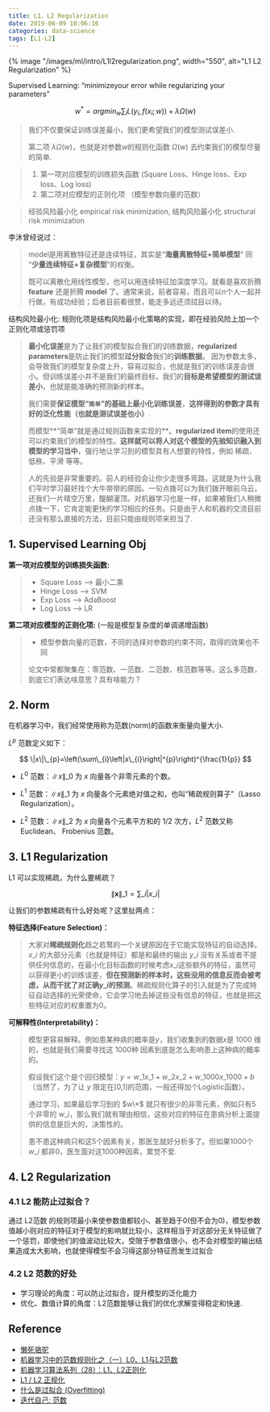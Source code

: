 ```yaml
---
title: L1、L2 Regularization
date: 2019-06-09 10:06:16
categories: data-science
tags: [L1-L2]
---
```


{% image "/images/ml/intro/L1l2regularization.png", width="550", alt="L1 L2 Regularization" %}

<!-- more -->

Supervised Learning:  “minimizeyour error while regularizing your parameters”

$$
w^*=argmin_w\sum_iL(y_i,f(x_i;w))+\lambda\Omega(w)
$$

> 我们不仅要保证训练误差最小，我们更希望我们的模型测试误差小.
> 
> 第二项 $\lambda\Omega(w)$，也就是对参数$w$的规则化函数 $Ω(w)$ 去约束我们的模型尽量的简单.

> 1. 第一项对应模型的训练损失函数 (Square Loss、Hinge loss、Exp loss、Log loss)
> 2. 第二项对应模型的正则化项 （模型参数向量的范数）

> 经验风险最小化 empirical risk minimization, 结构风险最小化 structural risk minimization

李沐曾经说过：
 
> model是用离散特征还是连续特征，其实是“**海量离散特征+简单模型**” 同 “**少量连续特征+复杂模型**”的权衡。
> 
> 既可以离散化用线性模型，也可以用连续特征加深度学习。就看是喜欢折腾 **feature** 还是折腾 **model** 了。通常来说，前者容易，而且可以n个人一起并行做，有成功经验；后者目前看很赞，能走多远还须拭目以待。 

结构风险最小化: 规则化项是结构风险最小化策略的实现，即在经验风险上加一个正则化项或惩罚项

> **最小化误差**是为了让我们的模型拟合我们的训练数据，**regularized parameters**是防止我们的模型**过分拟合**我们的**训练数据**。 因为参数太多，会导致我们的模型复杂度上升，容易过拟合，也就是我们的训练误差会很小。但训练误差小并不是我们的最终目标，我们的**目标是希望模型的测试误差小**，也就是能准确的预测新的样本。
>
> 我们需要**保证模型“`简单`”的基础上最小化训练误差**，**这样得到的参数才具有好的泛化性能（也就是测试误差也小）**.
> 
> 而模型**“简单”就是通过规则函数来实现的**。**regularized item**的使用还可以约束我们的模型的特性。**这样就可以将人对这个模型的先验知识融入到模型的学习当中**，强行地让学习到的模型具有人想要的特性，例如 稀疏、低秩、平滑 等等。
> 
> 人的先验是非常重要的。前人的经验会让你少走很多弯路，这就是为什么我们平时学习最好找个大牛带带的原因。一句点拨可以为我们拨开眼前乌云，还我们一片晴空万里，醍醐灌顶。对机器学习也是一样，如果被我们人稍微点拨一下，它肯定能更快的学习相应的任务。只是由于人和机器的交流目前还没有那么直接的方法，目前只能由规则项来担当了.

## 1. Supervised Learning Obj

**第一项对应模型的训练损失函数:**

> - Square Loss –> 最小二乘
> - Hinge Loss –> SVM
> - Exp Loss –> AdaBoost
> - Log Loss –> LR

**第二项对应模型的正则化项:** (一般是模型复杂度的单调递增函数)

> - 模型参数向量的范数，不同的选择对参数的约束不同，取得的效果也不同
>
> 论文中常都聚集在：零范数、一范数、二范数、核范数等等。这么多范数，到底它们表达啥意思？具有啥能力？

[zhihu1]: https://zhuanlan.zhihu.com/p/27424282

## 2. Norm

在机器学习中，我们经常使用称为范数(norm)的函数来衡量向量大小. 

$L^p$  范数定义如下：

$$
\|x\|\_{p}=\left(\sum\_{i}\left|x\_{i}\right|^{p}\right)^{\frac{1}{p}}
$$

- $L^0$ 范数：$\|x\|\_{0}$ 为 $x$ 向量各个非零元素的个数。

- $L^1$ 范数：$\|x\|\_{1}$ 为 $x$ 向量各个元素绝对值之和，也叫“稀疏规则算子”（Lasso Regularization）。

- $L^2$ 范数：$\|x\|\_{2}$ 为 $x$ 向量各个元素平方和的 $1/2$ 次方，$L^2$ 范数又称 Euclidean、 Frobenius 范数。

## 3. L1 Regularization

L1 可以实现稀疏，为什么要稀疏？

$$
\|\boldsymbol{x}\|\_{1}=\sum\_{i}\left|x\_{i}\right|
$$

让我们的参数稀疏有什么好处呢？这里扯两点：

**特征选择(Feature Selection)：**

> 大家对**稀疏规则化**趋之若鹜的一个关键原因在于它能实现特征的自动选择。$x\_i$ 的大部分元素（也就是特征）都是和最终的输出 $y\_i$ 没有关系或者不提供任何信息的，在最小化目标函数的时候考虑$x\_i$这些额外的特征，虽然可以获得更小的训练误差，**但在预测新的样本时，这些没用的信息反而会被考虑，从而干扰了对正确$y\_i$的预测**。稀疏规则化算子的引入就是为了完成特征自动选择的光荣使命，它会学习地去掉这些没有信息的特征，也就是把这些特征对应的权重置为0。

**可解释性(Interpretability)：**

> 模型更容易解释。例如患某种病的概率是$y$，我们收集到的数据$x$是 1000 维的，也就是我们需要寻找这 1000种 因素到底是怎么影响患上这种病的概率的。
> 
> 假设我们这个是个回归模型：$y=w\_1 x\_1 + w\_2 x\_2 + w\_{1000} x\_{1000} + b$（当然了，为了让 $y$ 限定在[0,1]的范围，一般还得加个Logistic函数）。
> 
> 通过学习，如果最后学习到的 $w\*$ 就只有很少的非零元素，例如只有5个非零的 $w\_i$，那么我们就有理由相信，这些对应的特征在患病分析上面提供的信息是巨大的，决策性的。
> 
> 患不患这种病只和这5个因素有关，那医生就好分析多了。但如果1000个 $w\_i$ 都非0，医生面对这1000种因素，累觉不爱.

## 4. L2 Regularization

### 4.1 L2 能防止过拟合？

通过 L2范数 的规则项最小来使参数值都较小、甚至趋于0(但不会为0)，模型参数值越小则对应的特征对于模型的影响就比较小，这样相当于对这部分无关特征做了一个惩罚，即使他们的值波动比较大，受限于参数值很小，也不会对模型的输出结果造成太大影响，也就使得模型不会习得这部分特征而发生过拟合

### 4.2 L2 范数的好处

- 学习理论的角度：可以防止过拟合，提升模型的泛化能力
- 优化、数值计算的角度：L2范数能够让我们的优化求解变得稳定和快速.

## Reference

- [懒死骆驼][1]
- [机器学习中的范数规则化之（一）L0、L1与L2范数][2]
- [机器学习算法系列（28）：L1、L2正则化][3]
- [L1 / L2 正规化](https://morvanzhou.github.io/tutorials/machine-learning/ML-intro/3-09-l1l2regularization/)
- [什么是过拟合 (Overfitting)](https://morvanzhou.github.io/tutorials/machine-learning/tensorflow/5-02-A-overfitting/)
- [迭代自己: 范数](http://www.iterate.site/post/01-数字的张力/02-机器学习/01-机器学习理论/01-数学基础/02-线性代数/25-范数/)

[1]: http://izhaoyi.top/2017/09/15/l1-l2/
[2]: https://blog.csdn.net/zouxy09/article/details/24971995
[3]: https://plushunter.github.io/2017/07/22/%E6%9C%BA%E5%99%A8%E5%AD%A6%E4%B9%A0%E7%AE%97%E6%B3%95%E7%B3%BB%E5%88%97%EF%BC%8828%EF%BC%89%EF%BC%9AL1%E3%80%81L2%E6%AD%A3%E5%88%99%E5%8C%96/





